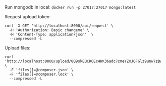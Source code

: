 Run mongodb in local: `docker run -p 27017:27017 mongo:latest`

Request upload token:

```
curl -X GET 'http://localhost:8000/api/request' \
  -H 'Authorization: Basic changeme' \
  -H 'Content-Type: application/json'  \
  --compressed -L
```

Upload files:

```
curl 'http://localhost:8000/upload/8Q9skEQCROEc4WK36adc7zmeYZXJGFGlz9unw7zBw8PeSUyLXn5NxAt4bP5tNxGo' \
  -F 'files[]=@composer.json' \
  -F 'files[]=@composer.lock' \
  --compressed -L
```